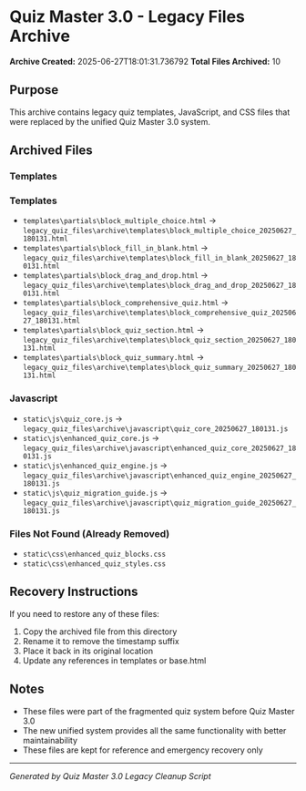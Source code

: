 # Quiz Master 3.0 - Legacy Files Archive

**Archive Created:** 2025-06-27T18:01:31.736792
**Total Files Archived:** 10

## Purpose
This archive contains legacy quiz templates, JavaScript, and CSS files that were replaced by the unified Quiz Master 3.0 system.

## Archived Files

### Templates

### Templates
- `templates\partials\block_multiple_choice.html` → `legacy_quiz_files\archive\templates\block_multiple_choice_20250627_180131.html`
- `templates\partials\block_fill_in_blank.html` → `legacy_quiz_files\archive\templates\block_fill_in_blank_20250627_180131.html`
- `templates\partials\block_drag_and_drop.html` → `legacy_quiz_files\archive\templates\block_drag_and_drop_20250627_180131.html`
- `templates\partials\block_comprehensive_quiz.html` → `legacy_quiz_files\archive\templates\block_comprehensive_quiz_20250627_180131.html`
- `templates\partials\block_quiz_section.html` → `legacy_quiz_files\archive\templates\block_quiz_section_20250627_180131.html`
- `templates\partials\block_quiz_summary.html` → `legacy_quiz_files\archive\templates\block_quiz_summary_20250627_180131.html`

### Javascript
- `static\js\quiz_core.js` → `legacy_quiz_files\archive\javascript\quiz_core_20250627_180131.js`
- `static\js\enhanced_quiz_core.js` → `legacy_quiz_files\archive\javascript\enhanced_quiz_core_20250627_180131.js`
- `static\js\enhanced_quiz_engine.js` → `legacy_quiz_files\archive\javascript\enhanced_quiz_engine_20250627_180131.js`
- `static\js\quiz_migration_guide.js` → `legacy_quiz_files\archive\javascript\quiz_migration_guide_20250627_180131.js`

### Files Not Found (Already Removed)
- `static\css\enhanced_quiz_blocks.css`
- `static\css\enhanced_quiz_styles.css`

## Recovery Instructions
If you need to restore any of these files:
1. Copy the archived file from this directory
2. Rename it to remove the timestamp suffix
3. Place it back in its original location
4. Update any references in templates or base.html

## Notes
- These files were part of the fragmented quiz system before Quiz Master 3.0
- The new unified system provides all the same functionality with better maintainability
- These files are kept for reference and emergency recovery only

---
*Generated by Quiz Master 3.0 Legacy Cleanup Script*
